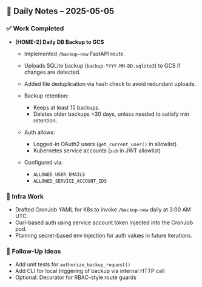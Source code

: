 ## 📓 Daily Notes – 2025-05-05

### ✅ Work Completed

* **\[HOME-2] Daily DB Backup to GCS**

  * Implemented `/backup-now` FastAPI route.
  * Uploads SQLite backup (`backup-YYYY-MM-DD.sqlite3`) to GCS if changes are detected.
  * Added file deduplication via hash check to avoid redundant uploads.
  * Backup retention:

    * Keeps at least 15 backups.
    * Deletes older backups >30 days, unless needed to satisfy min retention.
  * Auth allows:

    * Logged-in OAuth2 users (`get_current_user()` in allowlist)
    * Kubernetes service accounts (`sub` in JWT allowlist)
  * Configured via:

    * `ALLOWED_USER_EMAILS`
    * `ALLOWED_SERVICE_ACCOUNT_IDS`

### 🔧 Infra Work

* Drafted CronJob YAML for K8s to invoke `/backup-now` daily at 3:00 AM UTC.
* Curl-based auth using service account token injected into the CronJob pod.
* Planning secret-based env injection for auth values in future iterations.

### 🧠 Follow-Up Ideas

* Add unit tests for `authorize_backup_request()`
* Add CLI for local triggering of backup via internal HTTP call
* Optional: Decorator for RBAC-style route guards
